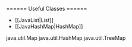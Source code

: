 ====== Useful Classes ======


  * [[JavaList|List]]
  * [[JavaHashMap|HashMap]]

java.util.Map
java.util.HashMap
java.util.TreeMap
